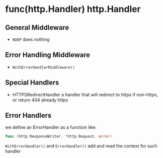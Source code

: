 # func(http.Handler) http.Handler

## General Middleware

* `NOOP` does nothing

## Error Handling Middleware

* `WithErrorHandlerMiddleware()`

## Special Handlers

* HTTPSRedirectHandler a handler that will redirect to https if
  non-https, or return 404 already https

## Error Handlers

we define an ErrorHandler as a function like:

```go
func (http.ResponseWriter, *http.Request, error)
```

`WithErrorHandler()` and `ErrorHandler()` add and read the context
for such handler
